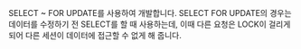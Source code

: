 SELECT ~ FOR UPDATE를 사용하여 개발합니다.
SELECT FOR UPDATE의 경우는 데이터를 수정하기 전 SELECT를 할 때 사용하는데, 이때 다른 요청은 LOCK이 걸리게 되어 다른 세션이 데이터에 접근할 수 없게 해 줍니다.
